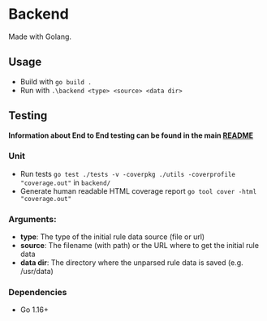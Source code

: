 # Backend

Made with Golang.

## Usage

- Build with `go build .`
- Run with `.\backend <type> <source> <data dir>`

## Testing

**Information about End to End testing can be found in the main [README](../README.md)**

### Unit

- Run tests `go test ./tests -v -coverpkg ./utils -coverprofile "coverage.out"` in `backend/`
- Generate human readable HTML coverage report `go tool cover -html "coverage.out"`

### Arguments:

- **type**: The type of the initial rule data source (file or url)
- **source**: The filename (with path) or the URL where to get the initial rule data
- **data dir**: The directory where the unparsed rule data is saved (e.g. /usr/data)

### Dependencies

- Go 1.16+
